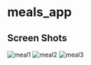 # meals_app
## Screen Shots
![meal1](https://github.com/TheShivamPatel/Meals/assets/110902638/3ee1bc54-ab99-406c-8ee1-b77f42cd4fb0)
![meal2](https://github.com/TheShivamPatel/Meals/assets/110902638/2d8aa311-4951-4afd-bbd5-dc42515d21f2)
![meal3](https://github.com/TheShivamPatel/Meals/assets/110902638/0fa013e6-16fb-4812-b671-e2f5cc625f22)
